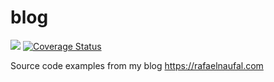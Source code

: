 # blog

![](https://github.com/rnaufal/blog/workflows/Java%20CI/badge.svg)
[![Coverage Status](https://coveralls.io/repos/github/rnaufal/blog/badge.svg?branch=880c20034c6c332d0a787d8013b3646f83a19e81)](https://coveralls.io/github/rnaufal/blog?branch=880c20034c6c332d0a787d8013b3646f83a19e81)

Source code examples from my blog https://rafaelnaufal.com
